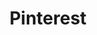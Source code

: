 ---
# This topic lives at
# https://digital.gov/topics/pinterest

slug: "pinterest"

# Topic Title
title: "Pinterest"

# description — keep it short and clear
summary: ""


# Weight
weight: 1

# For more information on managing topics,
# see https://github.com/GSA/digitalgov.gov/wiki
---